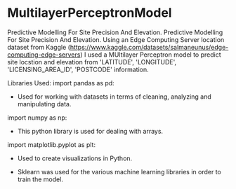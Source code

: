 # MultilayerPerceptronModel
Predictive Modelling For Site Precision And Elevation.
Predictive Modelling For Site Precision And Elevation. Using an Edge Computing Server location dataset from Kaggle (https://www.kaggle.com/datasets/salmaneunus/edge-computing-edge-servers) I used a MUltilayer Perceptron model to predict site locstion and elevation from 'LATITUDE', 'LONGITUDE', 'LICENSING_AREA_ID', 'POSTCODE' information.

Libraries Used:
import pandas as pd:
- Used for working with datasets in terms of cleaning, analyzing and manipulating data.

import numpy as np:
- This python library is used for dealing with arrays.

import matplotlib.pyplot as plt:
- Used to create visualizations in Python.

- Sklearn was used for the various machine learning libraries in order to train the model.
